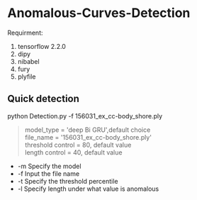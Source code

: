 # Anomalous-Curves-Detection

Requirment:
1. tensorflow 2.2.0
2. dipy
3. nibabel
4. fury 
5. plyfile

## Quick detection

python Detection.py -f 156031_ex_cc-body_shore.ply 
>model_type          = 'deep Bi GRU',default choice \
file_name           = '156031_ex_cc-body_shore.ply'\
threshold control   = 80, default value \
length  control     = 40, default value


-  -m    Specify the model
-  -f    Input the file name
-  -t    Specify the threshold percentile
-  -l    Specify length under what value is anomalous

